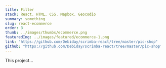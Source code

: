 ```yaml
---
title: Filler
stack: React, HTML, CSS, Mapbox, Geocodio
summary: something
slug: react-ecommerce
order: 3
thumb: ../images/thumbs/ecommerce.png
featuredImg: ../images/featured/ecommerce-1.png
link: "https://github.com/Debiday/scrimba-react/tree/master/pic-shop"
github: "https://github.com/Debiday/scrimba-react/tree/master/pic-shop"
---
```


This project...